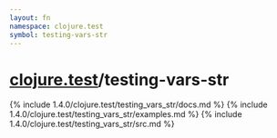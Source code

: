 ```yaml
---
layout: fn
namespace: clojure.test
symbol: testing-vars-str
---
```


# [clojure.test](../)/testing-vars-str

{% include 1.4.0/clojure.test/testing_vars_str/docs.md %}
{% include 1.4.0/clojure.test/testing_vars_str/examples.md %}
{% include 1.4.0/clojure.test/testing_vars_str/src.md %}

